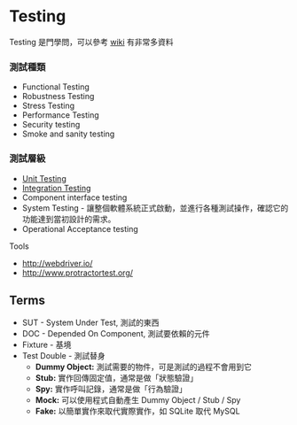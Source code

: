 Testing
=======

Testing 是門學問，可以參考 [wiki](https://en.wikipedia.org/wiki/Software_testing) 有非常多資料

### 測試種類

* Functional Testing
* Robustness Testing
* Stress Testing
* Performance Testing
* Security testing
* Smoke and sanity testing

### 測試層級

* [Unit Testing](unit-testing.md)
* [Integration Testing](integration-testing.md)
* Component interface testing
* System Testing - 讓整個軟體系統正式啟動，並進行各種測試操作，確認它的功能達到當初設計的需求。
* Operational Acceptance testing

Tools

* http://webdriver.io/
* http://www.protractortest.org/

Terms
-----

* SUT - System Under Test, 測試的東西
* DOC - Depended On Component, 測試要依賴的元件
* Fixture - 基境
* Test Double - 測試替身
  - **Dummy Object:** 測試需要的物件，可是測試的過程不會用到它
  - **Stub:** 實作回傳固定值，通常是做「狀態驗證」
  - **Spy:** 實作呼叫記錄，通常是做「行為驗證」
  - **Mock:** 可以使用程式自動產生 Dummy Object / Stub / Spy
  - **Fake:** 以簡單實作來取代實際實作，如 SQLite 取代 MySQL
